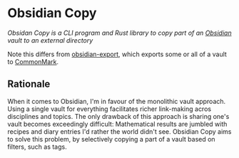 # Obsidian Copy

_Obsidan Copy is a CLI program and Rust library to copy part of an [Obsidian](https://obsidian.md)
vault to an external directory_

Note this differs from [obsidian-export](https://github.com/zoni/obsidian-export), which exports
some or all of a vault to [CommonMark](https://commonmark.org).

## Rationale

When it comes to Obsidian, I'm in favour of the monolithic vault approach. Using a single vault for
everything facilitates richer link-making acros disciplines and topics. The only drawback of this
approach is sharing one's vault becomes exceedingly difficult: Mathematical results are jumbled
with recipes and diary entries I'd rather the world didn't see. Obsidian Copy aims to solve this
problem, by selectively copying a part of a vault based on filters, such as tags.
